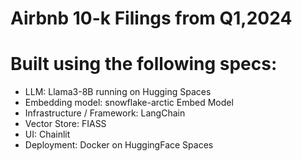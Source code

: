 # Airbnb 10-k Filings from Q1,2024

# Built using the following specs:
- LLM:  Llama3-8B running on Hugging Spaces
- Embedding model: snowflake-arctic Embed Model  
- Infrastructure / Framework:  LangChain
- Vector Store: FIASS
- UI:  Chainlit
- Deployment: Docker on HuggingFace Spaces
